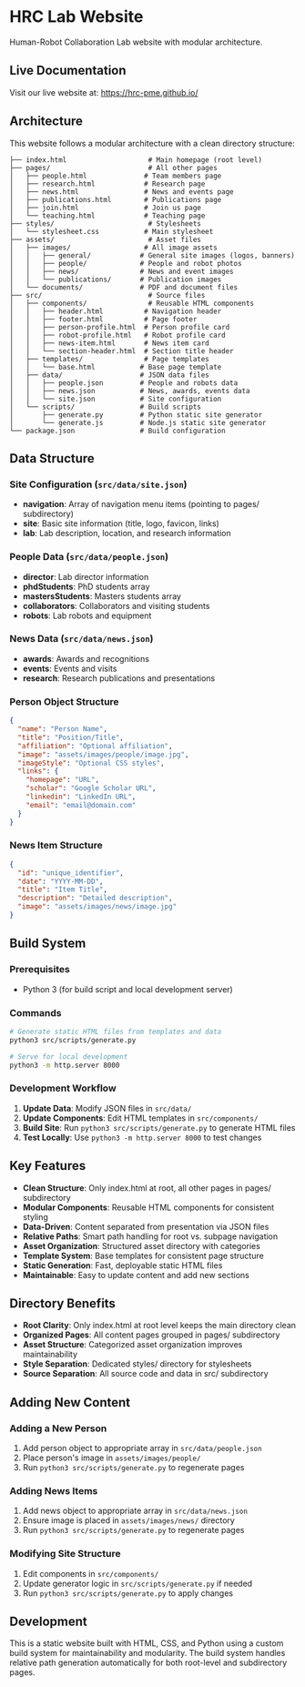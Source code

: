 # HRC Lab Website

Human-Robot Collaboration Lab website with modular architecture.

## Live Documentation

Visit our live website at: https://hrc-pme.github.io/

## Architecture

This website follows a modular architecture with a clean directory structure:

```
├── index.html                    # Main homepage (root level)
├── pages/                        # All other pages
│   ├── people.html              # Team members page
│   ├── research.html            # Research page
│   ├── news.html                # News and events page
│   ├── publications.html        # Publications page
│   ├── join.html                # Join us page
│   └── teaching.html            # Teaching page
├── styles/                       # Stylesheets
│   └── stylesheet.css           # Main stylesheet
├── assets/                       # Asset files
│   ├── images/                  # All image assets
│   │   ├── general/            # General site images (logos, banners)
│   │   ├── people/             # People and robot photos
│   │   ├── news/               # News and event images
│   │   └── publications/       # Publication images
│   └── documents/              # PDF and document files
├── src/                          # Source files
│   ├── components/               # Reusable HTML components
│   │   ├── header.html          # Navigation header
│   │   ├── footer.html          # Page footer
│   │   ├── person-profile.html  # Person profile card
│   │   ├── robot-profile.html   # Robot profile card
│   │   ├── news-item.html       # News item card
│   │   └── section-header.html  # Section title header
│   ├── templates/               # Page templates
│   │   └── base.html           # Base page template
│   ├── data/                   # JSON data files
│   │   ├── people.json         # People and robots data
│   │   ├── news.json           # News, awards, events data
│   │   └── site.json           # Site configuration
│   └── scripts/                # Build scripts
│       ├── generate.py         # Python static site generator
│       └── generate.js         # Node.js static site generator
└── package.json                # Build configuration
```

## Data Structure

### Site Configuration (`src/data/site.json`)
- **navigation**: Array of navigation menu items (pointing to pages/ subdirectory)
- **site**: Basic site information (title, logo, favicon, links)
- **lab**: Lab description, location, and research information

### People Data (`src/data/people.json`)
- **director**: Lab director information
- **phdStudents**: PhD students array
- **mastersStudents**: Masters students array
- **collaborators**: Collaborators and visiting students
- **robots**: Lab robots and equipment

### News Data (`src/data/news.json`)
- **awards**: Awards and recognitions
- **events**: Events and visits
- **research**: Research publications and presentations

### Person Object Structure
```json
{
  "name": "Person Name",
  "title": "Position/Title", 
  "affiliation": "Optional affiliation",
  "image": "assets/images/people/image.jpg",
  "imageStyle": "Optional CSS styles",
  "links": {
    "homepage": "URL",
    "scholar": "Google Scholar URL",
    "linkedin": "LinkedIn URL", 
    "email": "email@domain.com"
  }
}
```

### News Item Structure
```json
{
  "id": "unique_identifier",
  "date": "YYYY-MM-DD",
  "title": "Item Title",
  "description": "Detailed description",
  "image": "assets/images/news/image.jpg"
}
```

## Build System

### Prerequisites
- Python 3 (for build script and local development server)

### Commands

```bash
# Generate static HTML files from templates and data
python3 src/scripts/generate.py

# Serve for local development
python3 -m http.server 8000
```

### Development Workflow

1. **Update Data**: Modify JSON files in `src/data/`
2. **Update Components**: Edit HTML templates in `src/components/`
3. **Build Site**: Run `python3 src/scripts/generate.py` to generate HTML files
4. **Test Locally**: Use `python3 -m http.server 8000` to test changes

## Key Features

- **Clean Structure**: Only index.html at root, all other pages in pages/ subdirectory
- **Modular Components**: Reusable HTML components for consistent styling
- **Data-Driven**: Content separated from presentation via JSON files
- **Relative Paths**: Smart path handling for root vs. subpage navigation
- **Asset Organization**: Structured asset directory with categories
- **Template System**: Base templates for consistent page structure
- **Static Generation**: Fast, deployable static HTML files
- **Maintainable**: Easy to update content and add new sections

## Directory Benefits

- **Root Clarity**: Only index.html at root level keeps the main directory clean
- **Organized Pages**: All content pages grouped in pages/ subdirectory
- **Asset Structure**: Categorized asset organization improves maintainability
- **Style Separation**: Dedicated styles/ directory for stylesheets
- **Source Separation**: All source code and data in src/ subdirectory

## Adding New Content

### Adding a New Person
1. Add person object to appropriate array in `src/data/people.json`
2. Place person's image in `assets/images/people/`
3. Run `python3 src/scripts/generate.py` to regenerate pages

### Adding News Items
1. Add news object to appropriate array in `src/data/news.json`
2. Ensure image is placed in `assets/images/news/` directory
3. Run `python3 src/scripts/generate.py` to regenerate pages

### Modifying Site Structure
1. Edit components in `src/components/`
2. Update generator logic in `src/scripts/generate.py` if needed
3. Run `python3 src/scripts/generate.py` to apply changes

## Development

This is a static website built with HTML, CSS, and Python using a custom build system for maintainability and modularity. The build system handles relative path generation automatically for both root-level and subdirectory pages.
